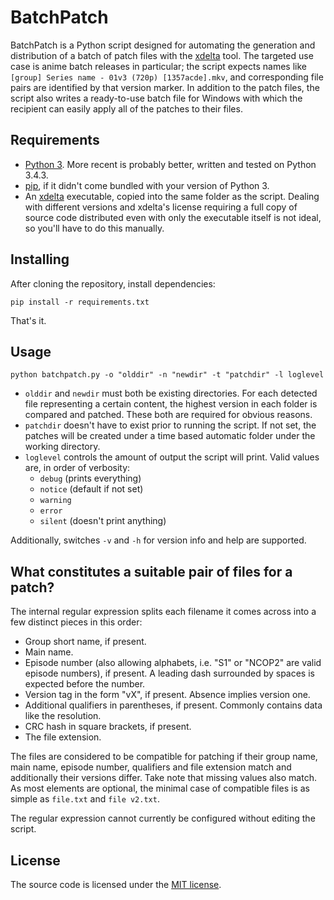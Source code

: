 BatchPatch
==========

BatchPatch is a Python script designed for automating the generation and distribution of a batch of patch files with
the [xdelta](https://github.com/jmacd/xdelta) tool. The targeted use case is anime batch releases in particular; the
script expects names like `[group] Series name - 01v3 (720p) [1357acde].mkv`, and corresponding file pairs are
identified by that version marker. In addition to the patch files, the script also writes a ready-to-use batch file
for Windows with which the recipient can easily apply all of the patches to their files.

## Requirements

*   [Python 3](https://www.python.org/downloads/). More recent is probably better, written and tested on Python 3.4.3.
*   [pip](https://pip.pypa.io/en/latest/installing.html), if it didn't come bundled with your version of Python 3.
*   An [xdelta](https://github.com/jmacd/xdelta) executable, copied into the same folder as the script.
    Dealing with different versions and xdelta's license requiring a full copy of source code distributed even with
    only the executable itself is not ideal, so you'll have to do this manually.

## Installing
After cloning the repository, install dependencies:

```pip install -r requirements.txt```

That's it.

## Usage
```python batchpatch.py -o "olddir" -n "newdir" -t "patchdir" -l loglevel```

*   `olddir` and `newdir` must both be existing directories. For each detected file representing a certain content,
    the highest version in each folder is compared and patched. These both are required for obvious reasons.
*   `patchdir` doesn't have to exist prior to running the script. If not set, the patches will be created under a
    time based automatic folder under the working directory.
*   `loglevel` controls the amount of output the script will print. Valid values are, in order of verbosity:
    * `debug` (prints everything)
    * `notice` (default if not set)
    * `warning`
    * `error`
    * `silent` (doesn't print anything)
    
Additionally, switches `-v` and `-h` for version info and help are supported.

## What constitutes a suitable pair of files for a patch?
The internal regular expression splits each filename it comes across into a few distinct pieces in this order:

*   Group short name, if present.
*   Main name.
*   Episode number (also allowing alphabets, i.e. "S1" or "NCOP2" are valid episode numbers), if present. A leading dash
    surrounded by spaces is expected before the number.
*   Version tag in the form "vX", if present. Absence implies version one.
*   Additional qualifiers in parentheses, if present. Commonly contains data like the resolution.
*   CRC hash in square brackets, if present.
*   The file extension.

The files are considered to be compatible for patching if their group name, main name, episode number, qualifiers and
file extension match and additionally their versions differ. Take note that missing values also match. As most elements
are optional, the minimal case of compatible files is as simple as `file.txt` and `file v2.txt`.

The regular expression cannot currently be configured without editing the script.

## License
The source code is licensed under the [MIT license](http://opensource.org/licenses/MIT).
